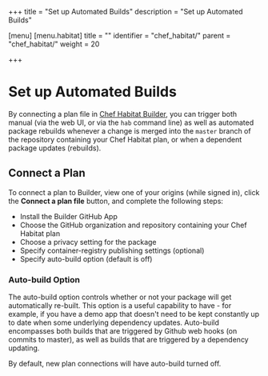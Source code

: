 +++
title = "Set up Automated Builds"
description = "Set up Automated Builds"

[menu]
  [menu.habitat]
    title = ""
    identifier = "chef_habitat/"
    parent = "chef_habitat/"
    weight = 20
    
+++

# <a name="automated-builds" id="automated-builds" data-magellan-target="automated-builds">Set up Automated Builds</a>

By connecting a plan file in <a href="https://bldr.habitat.sh/#/sign-in" class="link-external" target="_blank">Chef Habitat Builder</a>, you can trigger both manual (via the web UI, or via the `hab` command line) as well as automated package rebuilds whenever a change is merged into the `master` branch of the repository containing your Chef Habitat plan, or when a dependent package updates (rebuilds).

## Connect a Plan

To connect a plan to Builder, view one of your origins (while signed in), click the **Connect a plan file** button, and complete the following steps:

  - Install the Builder GitHub App
  - Choose the GitHub organization and repository containing your Chef Habitat plan
  - Choose a privacy setting for the package
  - Specify container-registry publishing settings (optional)
  - Specify auto-build option (default is off)

### Auto-build Option

The auto-build option controls whether or not your package will get automatically re-built. This option is a useful capability to have - for example, if you have a demo app that doesn't need to be kept constantly up to date when some underlying dependency updates. Auto-build encompasses both builds that are triggered by Github web hooks (on commits to master), as well as builds that are triggered by a dependency updating.

By default, new plan connections will have auto-build turned off.
